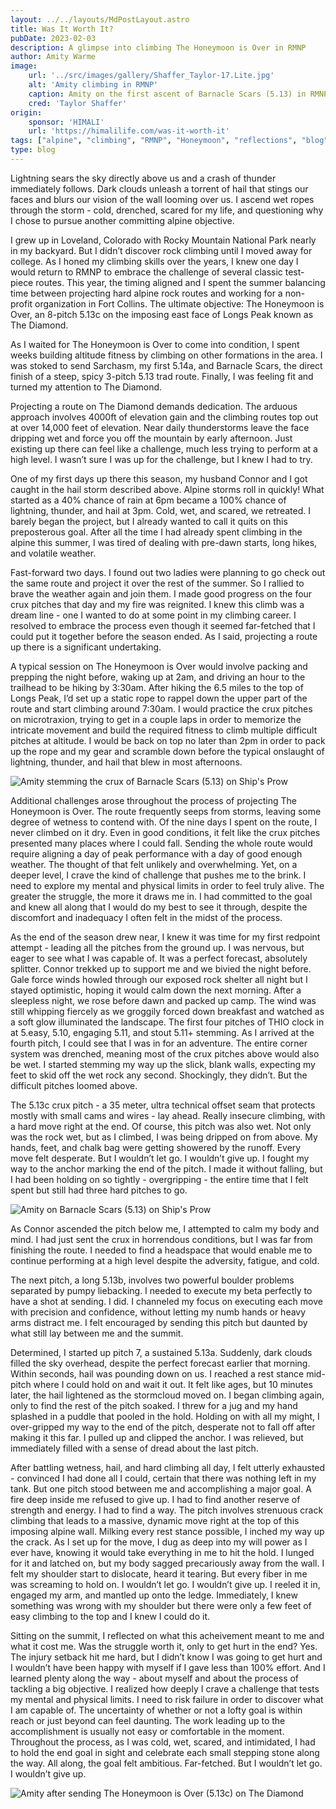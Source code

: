 ```yaml
---
layout: ../../layouts/MdPostLayout.astro
title: Was It Worth It?
pubDate: 2023-02-03
description: A glimpse into climbing The Honeymoon is Over in RMNP
author: Amity Warme
image:
    url: '../src/images/gallery/Shaffer_Taylor-17.Lite.jpg' 
    alt: 'Amity climbing in RMNP'
    caption: Amity on the first ascent of Barnacle Scars (5.13) in RMNP.
    cred: 'Taylor Shaffer'
origin: 
    sponsor: 'HIMALI'
    url: 'https://himalilife.com/was-it-worth-it'
tags: ["alpine", "climbing", "RMNP", "Honeymoon", "reflections", "blog"]
type: blog
---
```

  
Lightning sears the sky directly above us and a crash of thunder immediately follows. Dark clouds unleash a torrent of hail that stings our faces and blurs our vision of the wall looming over us. I ascend wet ropes through the storm - cold, drenched, scared for my life, and questioning why I chose to pursue another committing alpine objective.  
  
I grew up in Loveland, Colorado with Rocky Mountain National Park nearly in my backyard. But I didn’t discover rock climbing until I moved away for college. As I honed my climbing skills over the years, I knew one day I would return to RMNP to embrace the challenge of several classic test-piece routes. This year, the timing aligned and I spent the summer balancing time between projecting hard alpine rock routes and working for a non-profit organization in Fort Collins. The ultimate objective: The Honeymoon is Over, an 8-pitch 5.13c on the imposing east face of Longs Peak known as The Diamond.  
  
As I waited for The Honeymoon is Over to come into condition, I spent weeks building altitude fitness by climbing on other formations in the area. I was stoked to send Sarchasm, my first 5.14a, and Barnacle Scars, the direct finish of a steep, spicy 3-pitch 5.13 trad route. Finally, I was feeling fit and turned my attention to The Diamond.  
  
Projecting a route on The Diamond demands dedication. The arduous approach involves 4000ft of elevation gain and the climbing routes top out at over 14,000 feet of elevation. Near daily thunderstorms leave the face dripping wet and force you off the mountain by early afternoon. Just existing up there can feel like a challenge, much less trying to perform at a high level. I wasn’t sure I was up for the challenge, but I knew I had to try.  
  
One of my first days up there this season, my husband Connor and I got caught in the hail storm described above. Alpine storms roll in quickly! What started as a 40% chance of rain at 6pm became a 100% chance of lightning, thunder, and hail at 3pm. Cold, wet, and scared, we retreated. I barely began the project, but I already wanted to call it quits on this preposterous goal. After all the time I had already spent climbing in the alpine this summer, I was tired of dealing with pre-dawn starts, long hikes, and volatile weather.  
  
Fast-forward two days. I found out two ladies were planning to go check out the same route and project it over the rest of the summer. So I rallied to brave the weather again and join them. I made good progress on the four crux pitches that day and my fire was reignited. I knew this climb was a dream line - one I wanted to do at some point in my climbing career. I resolved to embrace the process even though it seemed far-fetched that I could put it together before the season ended. As I said, projecting a route up there is a significant undertaking.  
  
A typical session on The Honeymoon is Over would involve packing and prepping the night before, waking up at 2am, and driving an hour to the trailhead to be hiking by 3:30am. After hiking the 6.5 miles to the top of Longs Peak, I’d set up a static rope to rappel down the upper part of the route and start climbing around 7:30am. I would practice the crux pitches on microtraxion, trying to get in a couple laps in order to memorize the intricate movement and build the required fitness to climb multiple difficult pitches at altitude. I would be back on top no later than 2pm in order to pack up the rope and my gear and scramble down before the typical onslaught of lightning, thunder, and hail that blew in most afternoons.

![Amity stemming the crux of Barnacle Scars (5.13) on Ship's Prow](../src/images/posts/worthit1.jpg)
  
Additional challenges arose throughout the process of projecting The Honeymoon is Over. The route frequently seeps from storms, leaving some degree of wetness to contend with. Of the nine days I spent on the route, I never climbed on it dry. Even in good conditions, it felt like the crux pitches presented many places where I could fall. Sending the whole route would require aligning a day of peak performance with a day of good enough weather. The thought of that felt unlikely and overwhelming. Yet, on a deeper level, I crave the kind of challenge that pushes me to the brink. I need to explore my mental and physical limits in order to feel truly alive. The greater the struggle, the more it draws me in. I had committed to the goal and knew all along that I would do my best to see it through, despite the discomfort and inadequacy I often felt in the midst of the process.  
  
As the end of the season drew near, I knew it was time for my first redpoint attempt - leading all the pitches from the ground up. I was nervous, but eager to see what I was capable of. It was a perfect forecast, absolutely splitter. Connor trekked up to support me and we bivied the night before. Gale force winds howled through our exposed rock shelter all night but I stayed optimistic, hoping it would calm down the next morning. After a sleepless night, we rose before dawn and packed up camp. The wind was still whipping fiercely as we groggily forced down breakfast and watched as a soft glow illuminated the landscape. The first four pitches of THIO clock in at 5.easy, 5.10, engaging 5.11, and stout 5.11+ stemming. As I arrived at the fourth pitch, I could see that I was in for an adventure. The entire corner system was drenched, meaning most of the crux pitches above would also be wet. I started stemming my way up the slick, blank walls, expecting my feet to skid off the wet rock any second. Shockingly, they didn’t. But the difficult pitches loomed above.  
  
The 5.13c crux pitch - a 35 meter, ultra technical offset seam that protects mostly with small cams and wires - lay ahead. Really insecure climbing, with a hard move right at the end. Of course, this pitch was also wet. Not only was the rock wet, but as I climbed, I was being dripped on from above. My hands, feet, and chalk bag were getting showered by the runoff. Every move felt desperate. But I wouldn’t let go. I wouldn’t give up. I fought my way to the anchor marking the end of the pitch. I made it without falling, but I had been holding on so tightly - overgripping - the entire time that I felt spent but still had three hard pitches to go. 

![Amity on Barnacle Scars (5.13) on Ship's Prow](../src/images/posts/worthit2.jpg)
  
As Connor ascended the pitch below me, I attempted to calm my body and mind. I had just sent the crux in horrendous conditions, but I was far from finishing the route. I needed to find a headspace that would enable me to continue performing at a high level despite the adversity, fatigue, and cold.  
  
The next pitch, a long 5.13b, involves two powerful boulder problems separated by pumpy liebacking. I needed to execute my beta perfectly to have a shot at sending. I did. I channeled my focus on executing each move with precision and confidence, without letting my numb hands or heavy arms distract me. I felt encouraged by sending this pitch but daunted by what still lay between me and the summit.  
  
Determined, I started up pitch 7, a sustained 5.13a. Suddenly, dark clouds filled the sky overhead, despite the perfect forecast earlier that morning. Within seconds, hail was pounding down on us. I reached a rest stance mid-pitch where I could hold on and wait it out. It felt like ages, but 10 minutes later, the hail lightened as the stormcloud moved on. I began climbing again, only to find the rest of the pitch soaked. I threw for a jug and my hand splashed in a puddle that pooled in the hold. Holding on with all my might, I over-gripped my way to the end of the pitch, desperate not to fall off after making it this far. I pulled up and clipped the anchor. I was relieved, but immediately filled with a sense of dread about the last pitch.  
  
After battling wetness, hail, and hard climbing all day, I felt utterly exhausted - convinced I had done all I could, certain that there was nothing left in my tank. But one pitch stood between me and accomplishing a major goal. A fire deep inside me refused to give up. I had to find another reserve of strength and energy. I had to find a way. The pitch involves strenuous crack climbing that leads to a massive, dynamic move right at the top of this imposing alpine wall. Milking every rest stance possible, I inched my way up the crack. As I set up for the move, I dug as deep into my will power as I ever have, knowing it would take everything in me to hit the hold. I lunged for it and latched on, but my body sagged precariously away from the wall. I felt my shoulder start to dislocate, heard it tearing. But every fiber in me was screaming to hold on. I wouldn’t let go. I wouldn’t give up. I reeled it in, engaged my arm, and mantled up onto the ledge. Immediately, I knew something was wrong with my shoulder but there were only a few feet of easy climbing to the top and I knew I could do it.  
  
Sitting on the summit, I reflected on what this acheivement meant to me and what it cost me. Was the struggle worth it, only to get hurt in the end? Yes. The injury setback hit me hard, but I didn’t know I was going to get hurt and I wouldn’t have been happy with myself if I gave less than 100% effort. And I learned plenty along the way - about myself and about the process of tackling a big objective. I realized how deeply I crave a challenge that tests my mental and physical limits. I need to risk failure in order to discover what I am capable of. The uncertainty of whether or not a lofty goal is within reach or just beyond can feel daunting. The work leading up to the accomplishment is usually not easy or comfortable in the moment. Throughout the process, as I was cold, wet, scared, and intimidated, I had to hold the end goal in sight and celebrate each small stepping stone along the way. All along, the goal felt ambitious. Far-fetched. But I wouldn’t let go. I wouldn’t give up.  

![Amity after sending The Honeymoon is Over (5.13c) on The Diamond](../src/images/posts/worthit3.jpg)